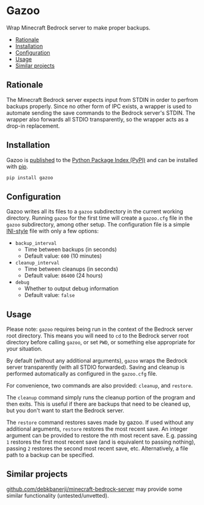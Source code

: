 # Gazoo <!-- omit in toc -->

Wrap Minecraft Bedrock server to make proper backups.

- [Rationale](#rationale)
- [Installation](#installation)
- [Configuration](#configuration)
- [Usage](#usage)
- [Similar projects](#similar-projects)


## Rationale

The Minecraft Bedrock server expects input from STDIN in order to perfrom
backups properly.  Since no other form of IPC exists, a wrapper is used to
automate sending the save commands to the Bedrock server's STDIN.  The wrapper
also forwards all STDIO transparently, so the wrapper acts as a drop-in
replacement.


## Installation

Gazoo is [published][pypi-gazoo] to the [Python Package Index (PyPI)][pypi-home]
and can be installed with [pip][pip-home].

```bash
pip install gazoo
```


## Configuration

Gazoo writes all its files to a `gazoo` subdirectory in the current working
directory.  Running `gazoo` for the first time will create a `gazoo.cfg` file in
the `gazoo` subdirectory, among other setup.  The configuration file is a simple
[INI-style][wikipedia-ini] file with only a few options:

- `backup_interval`
  - Time between backups (in seconds)
  - Default value: `600` (10 minutes)
- `cleanup_interval`
  - Time between cleanups (in seconds)
  - Default value: `86400` (24 hours)
- `debug`
  - Whether to output debug information
  - Default value: `false`


## Usage

Please note:  `gazoo` requires being run in the context of the Bedrock server
root directory.  This means you will need to `cd` to the Bedrock server root
directory before calling `gazoo`, or set `PWD`, or something else appropriate
for your situation.

By default (without any additional arguments), `gazoo` wraps the Bedrock server
transparently (with all STDIO forwarded).  Saving and cleanup is performed
automatically as configured in the `gazoo.cfg` file.

For convenience, two commands are also provided:  `cleanup`, and `restore`.

The `cleanup` command simply runs the cleanup portion of the program and then
exits.  This is useful if there are backups that need to be cleaned up, but you
don't want to start the Bedrock server.

The `restore` command restores saves made by gazoo.  If used without any
additional arguments, `restore` restores the most recent save.  An integer
argument can be provided to restore the nth most recent save.  E.g. passing `1`
restores the first most recent save (and is equivalent to passing nothing),
passing `2` restores the second most recent save, etc.  Alternatively, a file
path to a backup can be specified.


## Similar projects

[github.com/debkbanerji/minecraft-bedrock-server][github-debkbanerji-minecraft-bedrock-server]
may provide some similar functionality (untested/unvetted).


<!-- Links -->

[github-debkbanerji-minecraft-bedrock-server]:
https://github.com/debkbanerji/minecraft-bedrock-server
"GitHub - debkbanerji/minecraft-bedrock-server"

[pip-home]:
https://pip.pypa.io/en/stable/
"Home - pip documentation"


[pypi-home]:
https://pypi.org/
"PyPI - The Python Package Index"

[pypi-gazoo]:
https://pypi.org/project/gazoo/
"gazoo - PyPI"


[wikipedia-ini]:
https://en.wikipedia.org/wiki/INI_file
"INI file - Wikipedia"
